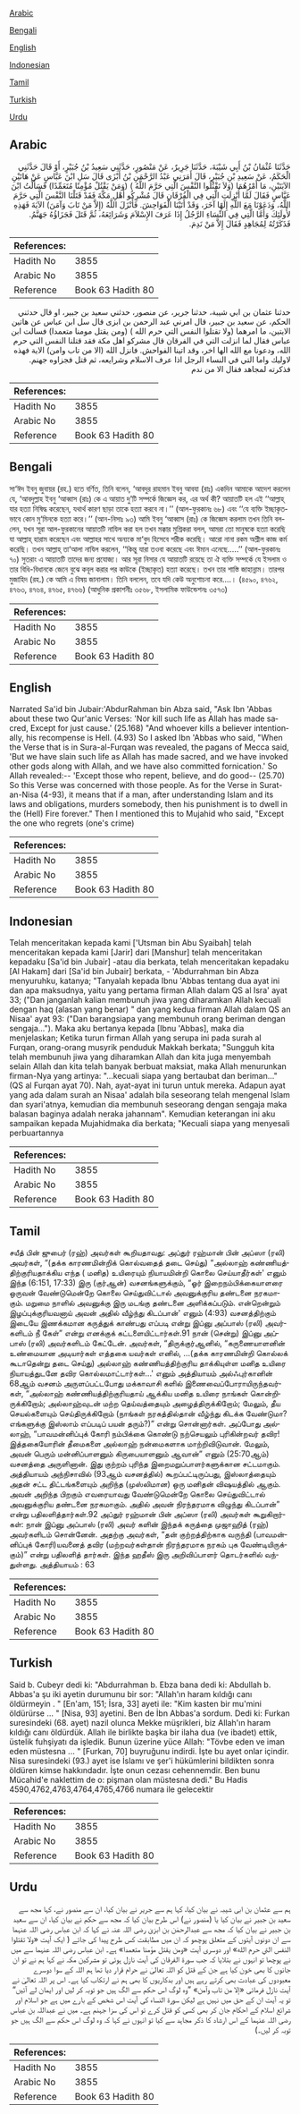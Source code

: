 [Arabic](#arabic)

[Bengali](#bengali)

[English](#english)

[Indonesian](#indonesian)

[Tamil](#tamil)

[Turkish](#turkish)

[Urdu](#urdu)

## Arabic


<div dir="rtl" lang="ar" style={{fontSize:'larger',backgroundColor:'#f8f9fa',padding:20}}>
حَدَّثَنَا عُثْمَانُ بْنُ أَبِي شَيْبَةَ، حَدَّثَنَا جَرِيرٌ، عَنْ مَنْصُورٍ، حَدَّثَنِي سَعِيدُ بْنُ جُبَيْرٍ، أَوْ قَالَ حَدَّثَنِي الْحَكَمُ، عَنْ سَعِيدِ بْنِ جُبَيْرٍ، قَالَ أَمَرَنِي عَبْدُ الرَّحْمَنِ بْنُ أَبْزَى قَالَ سَلِ ابْنَ عَبَّاسٍ عَنْ هَاتَيْنِ الآيَتَيْنِ، مَا أَمْرُهُمَا ‏(‏وَلاَ تَقْتُلُوا النَّفْسَ الَّتِي حَرَّمَ اللَّهُ ‏)‏ ‏(‏وَمَنْ يَقْتُلْ مُؤْمِنًا مُتَعَمِّدًا‏)‏ فَسَأَلْتُ ابْنَ عَبَّاسٍ فَقَالَ لَمَّا أُنْزِلَتِ الَّتِي فِي الْفُرْقَانِ قَالَ مُشْرِكُو أَهْلِ مَكَّةَ فَقَدْ قَتَلْنَا النَّفْسَ الَّتِي حَرَّمَ اللَّهُ، وَدَعَوْنَا مَعَ اللَّهِ إِلَهًا آخَرَ، وَقَدْ أَتَيْنَا الْفَوَاحِشَ‏.‏ فَأَنْزَلَ اللَّهُ ‏(‏إِلاَّ مَنْ تَابَ وَآمَنَ‏)‏ الآيَةَ فَهَذِهِ لأُولَئِكَ وَأَمَّا الَّتِي فِي النِّسَاءِ الرَّجُلُ إِذَا عَرَفَ الإِسْلاَمَ وَشَرَائِعَهُ، ثُمَّ قَتَلَ فَجَزَاؤُهُ جَهَنَّمُ‏.‏ فَذَكَرْتُهُ لِمُجَاهِدٍ فَقَالَ إِلاَّ مَنْ نَدِمَ‏.‏
</div>
<div style={{backgroundColor:'#f8f9fa',padding:20, marginBottom: 10}}><table> <thead> <tr> <th>References:</th> <th></th> </tr> </thead> <tbody><tr><td>Hadith No</td><td>3855</td></tr><tr><td>Arabic No</td><td>3855</td></tr><tr><td>Reference</td><td>Book 63 Hadith 80</td></tr></tbody></table></div>


<div dir="rtl" lang="ar" style={{fontSize:'larger',backgroundColor:'#f8f9fa',padding:20}}>
حدثنا عثمان بن ابي شيبة، حدثنا جرير، عن منصور، حدثني سعيد بن جبير، او قال حدثني الحكم، عن سعيد بن جبير، قال امرني عبد الرحمن بن ابزى قال سل ابن عباس عن هاتين الايتين، ما امرهما (ولا تقتلوا النفس التي حرم الله ) (ومن يقتل مومنا متعمدا) فسالت ابن عباس فقال لما انزلت التي في الفرقان قال مشركو اهل مكة فقد قتلنا النفس التي حرم الله، ودعونا مع الله الها اخر، وقد اتينا الفواحش. فانزل الله (الا من تاب وامن) الاية فهذه لاوليك واما التي في النساء الرجل اذا عرف الاسلام وشرايعه، ثم قتل فجزاوه جهنم. فذكرته لمجاهد فقال الا من ندم
</div>
<div style={{backgroundColor:'#f8f9fa',padding:20, marginBottom: 10}}><table> <thead> <tr> <th>References:</th> <th></th> </tr> </thead> <tbody><tr><td>Hadith No</td><td>3855</td></tr><tr><td>Arabic No</td><td>3855</td></tr><tr><td>Reference</td><td>Book 63 Hadith 80</td></tr></tbody></table></div>

## Bengali


<div dir="ltr" lang="bn" style={{fontSize:'larger',backgroundColor:'#f8f9fa',padding:20}}>
সা‘ঈদ ইবনু জুবায়র (রহ.) হতে বর্ণিত, তিনি বলেন, ‘আবদুর রাহমান ইবনু আবযা (রাঃ) একদিন আমাকে আদেশ করলেন যে, ‘আবদুল্লাহ ইবনু ‘আব্বাস (রাঃ) কে এ আয়াত দু’টি সম্পর্কে জিজ্ঞেস কর, এর অর্থ কী? আয়াতটি হল এই ‘‘আল্লাহ্ যার হত্যা নিষিদ্ধ করেছেন, যথার্থ কারণ ছাড়া তাকে হত্যা করবে না।’’ (আল-ফুরকানঃ ৬৮) এবং ‘‘যে ব্যক্তি ইচ্ছাকৃতভাবে কোন মু‘মিনকে হত্যা করে।’’ (আন-নিসাঃ ৯৩) আমি ইবনু ‘আব্বাস (রাঃ) কে জিজ্ঞেস করলাম তখন তিনি বললেন, যখন সূরা আল-ফুরকানের আয়াতটি নাযিল করা হল তখন মক্কার মুশ্রিকরা বলল, আমরা তো মানুষকে হত্যা করেছি যা আল্লাহ্ হারাম করেছেন এবং আল্লাহর সাথে অন্যকে মা‘বুদ হিসেবে শরীক করেছি। আরো নানা রকম অশ্লীল কাজ কর্ম করেছি। তখন আল্লাহ্ তা‘আলা নাযিল করলেন, ‘‘কিন্তু যারা তওবা করেছে এবং ঈমান এনেছে.....’’ (আল-ফুরকানঃ ৭০) সুতরাং এ আয়াতটি তাদের জন্য প্রযোজ্য। আর সূরা নিসার যে আয়াতটি রয়েছে তা ঐ ব্যক্তি সম্পর্কে যে ইসলাম ও তার বিধি-বিধানকে জেনে বুঝে কবূল করার পর কাউকে (ইচ্ছাকৃত) হত্যা করেছে। তখন তার শাস্তি জাহান্নাম। তারপর মুজাহিদ (রহ.) কে আমি এ বিষয় জানালাম। তিনি বললেন, তবে যদি কেউ অনুশোচনা করে....। (৪৫৯০, ৪৭৬২, ৪৭৬৩, ৪৭৬৪, ৪৭৬৫, ৪৭৬৬) (আধুনিক প্রকাশনীঃ ৩৫৬৮, ইসলামিক ফাউন্ডেশনঃ ৩৫৭৩)
</div>
<div style={{backgroundColor:'#f8f9fa',padding:20, marginBottom: 10}}><table> <thead> <tr> <th>References:</th> <th></th> </tr> </thead> <tbody><tr><td>Hadith No</td><td>3855</td></tr><tr><td>Arabic No</td><td>3855</td></tr><tr><td>Reference</td><td>Book 63 Hadith 80</td></tr></tbody></table></div>

## English


<div dir="ltr" lang="en" style={{fontSize:'larger',backgroundColor:'#f8f9fa',padding:20}}>
Narrated Sa'id bin Jubair:'AbdurRahman bin Abza said, "Ask Ibn 'Abbas about these two Qur'anic Verses: 'Nor kill such life as Allah has made sacred, Except for just cause.' (25.168) "And whoever kills a believer intentionally, his recompense is Hell. (4.93) So I asked Ibn 'Abbas who said, "When the Verse that is in Sura-al-Furqan was revealed, the pagans of Mecca said, 'But we have slain such life as Allah has made sacred, and we have invoked other gods along with Allah, and we have also committed fornication.' So Allah revealed:-- 'Except those who repent, believe, and do good-- (25.70) So this Verse was concerned with those people. As for the Verse in Surat-an-Nisa (4-93), it means that if a man, after understanding Islam and its laws and obligations, murders somebody, then his punishment is to dwell in the (Hell) Fire forever." Then I mentioned this to Mujahid who said, "Except the one who regrets (one's crime)
</div>
<div style={{backgroundColor:'#f8f9fa',padding:20, marginBottom: 10}}><table> <thead> <tr> <th>References:</th> <th></th> </tr> </thead> <tbody><tr><td>Hadith No</td><td>3855</td></tr><tr><td>Arabic No</td><td>3855</td></tr><tr><td>Reference</td><td>Book 63 Hadith 80</td></tr></tbody></table></div>

## Indonesian


<div dir="ltr" lang="id" style={{fontSize:'larger',backgroundColor:'#f8f9fa',padding:20}}>
Telah menceritakan kepada kami ['Utsman bin Abu Syaibah] telah menceritakan kepada kami [Jarir] dari [Manshur] telah menceritakan kepadaku [Sa'id bin Jubair] -atau dia berkata, telah menceritakan kepadaku [Al Hakam] dari [Sa'id bin Jubair] berkata, - 'Abdurrahman bin Abza menyuruhku, katanya; "Tanyalah kepada Ibnu 'Abbas tentang dua ayat ini dan apa maksudnya, yaitu yang pertama firman Allah dalam QS al Isra' ayat 33; ("Dan janganlah kalian membunuh jiwa yang diharamkan Allah kecuali dengan haq (alasan yang benar) " dan yang kedua firman Allah dalam QS an Nisaa' ayat 93: ("Dan barangsiapa yang membunuh orang beriman dengan sengaja..."). Maka aku bertanya kepada [Ibnu 'Abbas], maka dia menjelaskan; Ketika turun firman Allah yang serupa ini pada surah al Furqan, orang-orang musyrik penduduk Makkah berkata; "Sungguh kita telah membunuh jiwa yang diharamkan Allah dan kita juga menyembah selain Allah dan kita telah banyak berbuat maksiat, maka Allah menurunkan firman-Nya yang artinya: "...kecuali siapa yang bertaubat dan beriman..." (QS al Furqan ayat 70). Nah, ayat-ayat ini turun untuk mereka. Adapun ayat yang ada dalam surah an Nisaa' adalah bila seseorang telah mengenal Islam dan syari'atnya, kemudian dia membunuh seseorang dengan sengaja maka balasan baginya adalah neraka jahannam". Kemudian keterangan ini aku sampaikan kepada Mujahidmaka dia berkata; "Kecuali siapa yang menyesali perbuartannya
</div>
<div style={{backgroundColor:'#f8f9fa',padding:20, marginBottom: 10}}><table> <thead> <tr> <th>References:</th> <th></th> </tr> </thead> <tbody><tr><td>Hadith No</td><td>3855</td></tr><tr><td>Arabic No</td><td>3855</td></tr><tr><td>Reference</td><td>Book 63 Hadith 80</td></tr></tbody></table></div>

## Tamil


<div dir="ltr" lang="ta" style={{fontSize:'larger',backgroundColor:'#f8f9fa',padding:20}}>
சயீத் பின் ஜுபைர் (ரஹ்) அவர்கள் கூறியதாவது: அப்துர் ரஹ்மான் பின் அப்ஸா (ரலி) அவர்கள், “(தக்க காரணமின்றிக் கொல்வதைத் தடை செய்து) “அல்லாஹ் கண்ணியத்திற்குரியதாக்கிய எந்த ( மனித) உயிரையும் நியாயமின்றி கொலை செய்யாதீர்கள்' எனும் இந்த (6:151, 17:33) இரு (குர்ஆன்) வசனங்களுக்கும், “ஓர் இறைநம்பிக்கையாளரை ஒருவன் வேண்டுமென்றே கொலை செய்துவிட்டால் அவனுக்குரிய தண்டனை நரகமாகும். மறுமை நாளில் அவனுக்கு இரு மடங்கு தண்டனை அளிக்கப்படும். என்றென்றும் இழப்புக்குரியவனாய் அவன் அதில் வீழ்ந்து கிடப்பான்' எனும் (4:93) வசனத்திற்கும் இடையே இணக்கமான கருத்துக் காண்பது எப்படி என்று இப்னு அப்பாஸ் (ரலி) அவர்களிடம் நீ கேள்” என்று எனக்குக் கட்டளையிட்டார்கள்.91 நான் (சென்று) இப்னு அப்பாஸ் (ரலி) அவர்களிடம் கேட்டேன். அவர்கள், “திருக்குர்ஆனில், “கருணையாளனின் உண்மையான அடியார்கள் எத்தகை யவர்கள் எனில், ...(தக்க காரணமின்றி கொல்லக் கூடாதென்று தடை செய்து) அல்லாஹ் கண்ணியத்திற்குரிய தாக்கியுள்ள மனித உயிரை நியாயத்துடனே தவிர கொல்லமாட்டார்கள்...' எனும் அத்தியாயம் அல்ஃபுர்கானின் 68ஆம் வசனம் அருளப்பட்டபோது மக்காவாசி களில் இணைவைப்போராயிருந்தவர்கள், “அல்லாஹ் கண்ணியத்திற்குரியதாய் ஆக்கிய மனித உயிரை நாங்கள் கொன்றிருக்கிறோம்; அல்லாஹ்வுடன் மற்ற தெய்வத்தையும் அழைத்திருக்கிறோம்; மேலும், தீய செயல்களையும் செய்திருக்கிறோம் (நாங்கள் நரகத்தில்தான் வீழ்ந்து கிடக்க வேண்டுமா? எங்களுக்கு இஸ்லாம் எப்படிப் பயன் தரும்?)” என்று சொன்னார்கள். அப்போது அல்லாஹ், “பாவமன்னிப்புக் கோரி நம்பிக்கை கொண்டு நற்செயலும் புரிகின்றவர் தவிர! இத்தகையோரின் தீமைகளை அல்லாஹ் நன்மைகளாக மாற்றிவிடுவான். மேலும், அவன் பெரும் மன்னிப்பாளனும் கிருபையாளனும் ஆவான்” எனும் (25:70ஆம்) வசனத்தை அருளினான். இது குற்றம் புரிந்த இறைமறுப்பாளர்களுக்கான சட்டமாகும். அத்தியாயம் அந்நிசாவில் (93ஆம் வசனத்தில்) கூறப்பட்டிருப்பது, இஸ்லாத்தையும் அதன் சட்ட திட்டங்களையும் அறிந்த (முஸ்லிமான) ஒரு மனிதன் விஷயத்தில் ஆகும். அவன் அறிந்த பிறகும் எவரையாவது வேண்டுமென்றே கொலை செய்துவிட்டால் அவனுக்குரிய தண்டனை நரகமாகும். அதில் அவன் நிரந்தரமாக விழுந்து கிடப்பான்” என்று பதிலளித்தார்கள்.92 அப்துர் ரஹ்மான் பின் அப்ஸா (ரலி) அவர்கள் கூறுகிறார்கள்: நான் இப்னு அப்பாஸ் (ரலி) அவர் களின் இந்தக் கருத்தை முஜாஹித் (ரஹ்) அவர்களிடம் சொன்னேன். அதற்கு அவர்கள், “தன் குற்றத்திற்காக வருந்தி (பாவமன்னிப்புக் கோரி)யவனைத் தவிர (மற்றவர்கள்தான் நிரந்தரமாக நரகம் புக வேண்டியிருக்கும்)” என்று பதிலளித் தார்கள். இந்த ஹதீஸ் இரு அறிவிப்பாளர் தொடர்களில் வந்துள்ளது. அத்தியாயம் : 63
</div>
<div style={{backgroundColor:'#f8f9fa',padding:20, marginBottom: 10}}><table> <thead> <tr> <th>References:</th> <th></th> </tr> </thead> <tbody><tr><td>Hadith No</td><td>3855</td></tr><tr><td>Arabic No</td><td>3855</td></tr><tr><td>Reference</td><td>Book 63 Hadith 80</td></tr></tbody></table></div>

## Turkish


<div dir="ltr" lang="tr" style={{fontSize:'larger',backgroundColor:'#f8f9fa',padding:20}}>
Said b. Cubeyr dedi ki: "Abdurrahman b. Ebza bana dedi ki: Abdullah b. Abbas'a şu iki ayetin durumunu bir sor: "Allah'ın haram kıldığı canı öldürmeyin . " [En'am, 151; İsra, 33] ayeti ile: "Kim kasten bir mu'mini öldürürse ... " [Nisa, 93] ayetini. Ben de İbn Abbas'a sordum. Dedi ki: Furkan suresindeki (68. ayet) nazil olunca Mekke müşrikleri, biz Allah'ın haram kıldığı canı öldürdük. Allah ile birlikte başka bir ilaha dua (ve ibadet) ettik, üstelik fuhşiyatı da işledik. Bunun üzerine yüce Allah: "Tövbe eden ve iman eden müstesna ... " [Furkan, 70] buyruğunu indirdi. İşte bu ayet onlar içindir. Nisa suresindeki (93.) ayet ise İslamı ve şer'i hükümlerini bildikten sonra öldüren kimse hakkındadır. İşte onun cezası cehennemdir. Ben bunu Mücahid'e naklettim de o: pişman olan müstesna dedi." Bu Hadis 4590,4762,4763,4764,4765,4766 numara ile gelecektir
</div>
<div style={{backgroundColor:'#f8f9fa',padding:20, marginBottom: 10}}><table> <thead> <tr> <th>References:</th> <th></th> </tr> </thead> <tbody><tr><td>Hadith No</td><td>3855</td></tr><tr><td>Arabic No</td><td>3855</td></tr><tr><td>Reference</td><td>Book 63 Hadith 80</td></tr></tbody></table></div>

## Urdu


<div dir="rtl" lang="ur" style={{fontSize:'larger',backgroundColor:'#f8f9fa',padding:20}}>
ہم سے عثمان بن ابی شیبہ نے بیان کیا، کہا ہم سے جریر نے بیان کیا، ان سے منصور نے، کہا مجھ سے سعید بن جبیر نے بیان کیا یا (منصور نے) اس طرح بیان کیا کہ مجھ سے حکم نے بیان کیا، ان سے سعید بن جبیر نے بیان کیا کہ مجھ سے عبدالرحمٰن بن ابزیٰ رضی اللہ عنہ نے کہا کہ ابن عباس رضی اللہ عنہما سے ان دونوں آیتوں کے متعلق پوچھو کہ ان میں مطابقت کس طرح پیدا کی جائے ( ایک آیت «ولا تقتلوا النفس التي حرم الله» اور دوسری آیت «ومن يقتل مؤمنا متعمدا‏» ہے۔ ابن عباس رضی اللہ عنہما سے میں نے پوچھا تو انہوں نے بتلایا کہ جب سورۃ الفرقان کی آیت نازل ہوئی تو مشرکین مکہ نے کہا ہم نے تو ان جانوں کا بھی خون کیا ہے جن کے قتل کو اللہ تعالیٰ نے حرام قرار دیا تھا ہم اللہ کے سوا دوسرے معبودوں کی عبادت بھی کرتے رہے ہیں اور بدکاریوں کا بھی ہم نے ارتکاب کیا ہے۔ اس پر اللہ تعالیٰ نے آیت نازل فرمائی «إلا من تاب وآمن‏» ”وہ لوگ اس حکم سے الگ ہیں جو توبہ کر لیں اور ایمان لے آئیں“ تو یہ آیت ان کے حق میں نہیں ہے لیکن سورۃ النساء کی آیت اس شخص کے بارے میں ہے جو اسلام اور شرائع اسلام کے احکام جان کر بھی کسی کو قتل کرے تو اس کی سزا جہنم ہے۔ میں نے عبداللہ بن عباس رضی اللہ عنہما کے اس ارشاد کا ذکر مجاہد سے کیا تو انہوں نے کہا کہ وہ لوگ اس حکم سے الگ ہیں جو توبہ کر لیں۔)
</div>
<div style={{backgroundColor:'#f8f9fa',padding:20, marginBottom: 10}}><table> <thead> <tr> <th>References:</th> <th></th> </tr> </thead> <tbody><tr><td>Hadith No</td><td>3855</td></tr><tr><td>Arabic No</td><td>3855</td></tr><tr><td>Reference</td><td>Book 63 Hadith 80</td></tr></tbody></table></div>